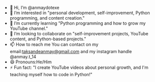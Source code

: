 - 👋 Hi, I’m @anmaydotexe
- 👀 I’m interested in "personal development, self-improvement, Python programming, and content creation."
- 🌱 I’m currently learning "Python programming and how to grow my YouTube channel."
- 💞️ I’m looking to collaborate on "self-improvement projects, YouTube content, and Python-based projects."
- 📫 How to reach me You can contact on my email:taksandeanmay@gmail.com and my instagram handle @anmay.t_14
- 😄 Pronouns:He/Him
- ⚡ Fun fact: "I create YouTube videos about personal growth, and I'm teaching myself how to code in Python!"

<!---
anmaydotexe/anmaydotexe is a ✨ special ✨ repository because its `README.md` (this file) appears on your GitHub profile.
You can click the Preview link to take a look at your changes.
--->
